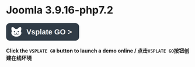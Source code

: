 # Joomla 3.9.16-php7.2

<a href="https://www.vsplate.com/?docker-compose=https://github.com/vsplate/dcenvs/joomla/3.9.16-php7.2"><img alt="VSPLATE GO" src="https://raw.githubusercontent.com/vsplate/images/master/vsgo_btn.png" width="200px"></a>

**Click the `VSPLATE GO` button to launch a demo online / 点击`VSPLATE GO`按钮创建在线环境**